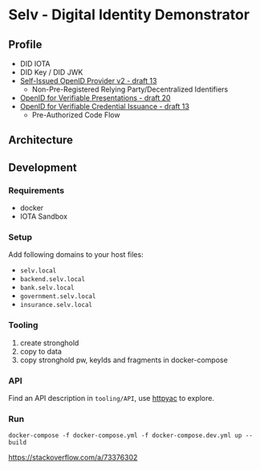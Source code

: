 # Selv - Digital Identity Demonstrator

## Profile
- DID IOTA
- DID Key / DID JWK
- [Self-Issued OpenID Provider v2 - draft 13](https://openid.net/specs/openid-connect-self-issued-v2-1_0.html)
    - Non-Pre-Registered Relying Party/Decentralized Identifiers
- [OpenID for Verifiable Presentations - draft 20](https://openid.net/specs/openid-4-verifiable-presentations-1_0.html)
- [OpenID for Verifiable Credential Issuance - draft 13](https://openid.net/specs/openid-4-verifiable-credential-issuance-1_0.html)
    - Pre-Authorized Code Flow

## Architecture

## Development

### Requirements 
- docker
- IOTA Sandbox

### Setup
Add following domains to your host files:
- `selv.local`
- `backend.selv.local`
- `bank.selv.local`
- `government.selv.local`
- `insurance.selv.local`

### Tooling
1. create stronghold
1. copy to data
1. copy stronghold pw, keyIds and fragments in docker-compose

### API
Find an API description in `tooling/API`, use [httpyac](
https://httpyac.github.io/guide/installation_vscode.html) to explore.

### Run
`docker-compose -f docker-compose.yml -f docker-compose.dev.yml up --build`



https://stackoverflow.com/a/73376302